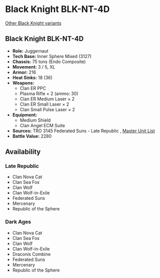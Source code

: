 # Black Knight BLK-NT-4D 

[Other Black Knight variants](../black_knight.md) 

## Black Knight BLK-NT-4D 

- **Role:** Juggernaut 
- **Tech Base:** Inner Sphere Mixed (3127) 
- **Chassis:** 75 tons (Endo Composite) 
- **Movement:** 3 / 5, XL 
- **Armor:** 216 
- **Heat Sinks:** 18 (36) 
- **Weapons:** 
  - Clan ER PPC 
  - Plasma Rifle × 2 (ammo: 30) 
  - Clan ER Medium Laser × 2 
  - Clan ER Small Laser × 2 
  - Clan Small Pulse Laser × 2 
- **Equipment:** 
  - Medium Shield 
  - Clan Angel ECM Suite 
- **Sources:** TRO 3145 Federated Suns - Late Republic , [Master Unit List](http://masterunitlist.info/Unit/Details/6350/black-knight-blk-nt-4d) 
- **Battle Value:** 2280 

## Availability 

### Late Republic 

- Clan Nova Cat 
- Clan Sea Fox 
- Clan Wolf 
- Clan Wolf-in-Exile 
- Federated Suns 
- Mercenary 
- Republic of the Sphere 

### Dark Ages 

- Clan Nova Cat 
- Clan Sea Fox 
- Clan Wolf 
- Clan Wolf-in-Exile 
- Draconis Combine 
- Federated Suns 
- Mercenary 
- Republic of the Sphere 

